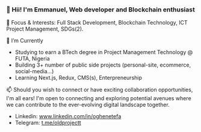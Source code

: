 ### 👋 Hii! I'm Emmanuel, Web developer and Blockchain enthusiast

🎈 Focus & Interests: Full Stack Development, Blockchain Technology, ICT Project Management, SDGs(2). 

🔭 I’m Currently
- Studying to earn a BTech degree in Project Management Technology @ FUTA, Nigeria
- Building 3+ number of public side projects (personal-site, ecommerce, social-media...)
- Learning Next.js, Redux, CMS(s), Enterpreneurship

📫 Should you wish to connect or have exciting collaboration opportunities, I'm all ears! I'm open to connecting and exploring potential avenues where we can contribute to the ever-evolving digital landscape together. 
- Linkedin: www.linkedin.com/in/oghenetefa
- Telegram: [t.me/oldprojectt](https://t.me/oldprojectt)
